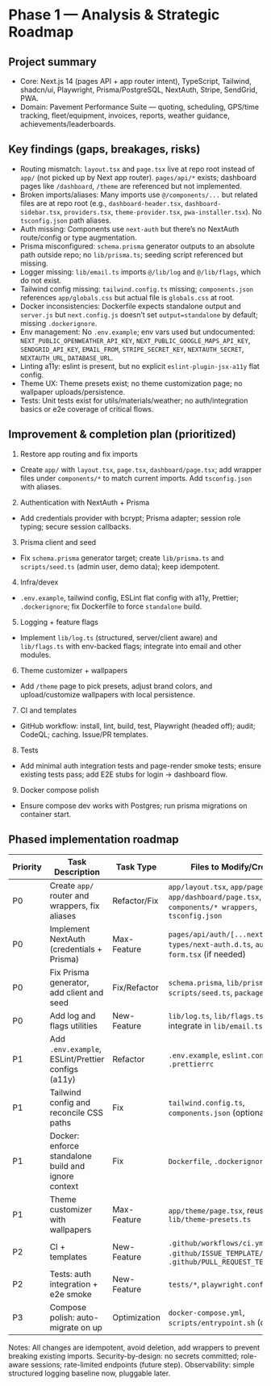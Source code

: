 # Phase 1 — Analysis & Strategic Roadmap

## Project summary
- Core: Next.js 14 (pages API + app router intent), TypeScript, Tailwind, shadcn/ui, Playwright, Prisma/PostgreSQL, NextAuth, Stripe, SendGrid, PWA.
- Domain: Pavement Performance Suite — quoting, scheduling, GPS/time tracking, fleet/equipment, invoices, reports, weather guidance, achievements/leaderboards.

## Key findings (gaps, breakages, risks)
- Routing mismatch: `layout.tsx` and `page.tsx` live at repo root instead of `app/` (not picked up by Next app router). `pages/api/*` exists; dashboard pages like `/dashboard`, `/theme` are referenced but not implemented.
- Broken imports/aliases: Many imports use `@/components/...` but related files are at repo root (e.g., `dashboard-header.tsx`, `dashboard-sidebar.tsx`, `providers.tsx`, `theme-provider.tsx`, `pwa-installer.tsx`). No `tsconfig.json` path aliases.
- Auth missing: Components use `next-auth` but there’s no NextAuth route/config or type augmentation.
- Prisma misconfigured: `schema.prisma` generator outputs to an absolute path outside repo; no `lib/prisma.ts`; seeding script referenced but missing.
- Logger missing: `lib/email.ts` imports `@/lib/log` and `@/lib/flags`, which do not exist.
- Tailwind config missing: `tailwind.config.ts` missing; `components.json` references `app/globals.css` but actual file is `globals.css` at root.
- Docker inconsistencies: Dockerfile expects standalone output and `server.js` but `next.config.js` doesn’t set `output=standalone` by default; missing `.dockerignore`.
- Env management: No `.env.example`; env vars used but undocumented: `NEXT_PUBLIC_OPENWEATHER_API_KEY`, `NEXT_PUBLIC_GOOGLE_MAPS_API_KEY`, `SENDGRID_API_KEY`, `EMAIL_FROM`, `STRIPE_SECRET_KEY`, `NEXTAUTH_SECRET`, `NEXTAUTH_URL`, `DATABASE_URL`.
- Linting a11y: eslint is present, but no explicit `eslint-plugin-jsx-a11y` flat config.
- Theme UX: Theme presets exist; no theme customization page; no wallpaper uploads/persistence.
- Tests: Unit tests exist for utils/materials/weather; no auth/integration basics or e2e coverage of critical flows.

## Improvement & completion plan (prioritized)
1) Restore app routing and fix imports
- Create `app/` with `layout.tsx`, `page.tsx`, `dashboard/page.tsx`; add wrapper files under `components/*` to match current imports. Add `tsconfig.json` with aliases.

2) Authentication with NextAuth + Prisma
- Add credentials provider with bcrypt; Prisma adapter; session role typing; secure session callbacks.

3) Prisma client and seed
- Fix `schema.prisma` generator target; create `lib/prisma.ts` and `scripts/seed.ts` (admin user, demo data); keep idempotent.

4) Infra/devex
- `.env.example`, tailwind config, ESLint flat config with a11y, Prettier; `.dockerignore`; fix Dockerfile to force `standalone` build.

5) Logging + feature flags
- Implement `lib/log.ts` (structured, server/client aware) and `lib/flags.ts` with env-backed flags; integrate into email and other modules.

6) Theme customizer + wallpapers
- Add `/theme` page to pick presets, adjust brand colors, and upload/customize wallpapers with local persistence.

7) CI and templates
- GitHub workflow: install, lint, build, test, Playwright (headed off); audit; CodeQL; caching. Issue/PR templates.

8) Tests
- Add minimal auth integration tests and page-render smoke tests; ensure existing tests pass; add E2E stubs for login -> dashboard flow.

9) Docker compose polish
- Ensure compose dev works with Postgres; run prisma migrations on container start.

## Phased implementation roadmap

| Priority | Task Description | Task Type | Files to Modify/Create |
|---|---|---|---|
| P0 | Create `app/` router and wrappers, fix aliases | Refactor/Fix | `app/layout.tsx`, `app/page.tsx`, `app/dashboard/page.tsx`, `components/* wrappers`, `tsconfig.json` |
| P0 | Implement NextAuth (credentials + Prisma) | Max-Feature | `pages/api/auth/[...nextauth].ts`, `types/next-auth.d.ts`, `auth-form.tsx` (if needed) |
| P0 | Fix Prisma generator, add client and seed | Fix/Refactor | `schema.prisma`, `lib/prisma.ts`, `scripts/seed.ts`, `package.json` |
| P0 | Add log and flags utilities | New-Feature | `lib/log.ts`, `lib/flags.ts`, integrate in `lib/email.ts` |
| P1 | Add `.env.example`, ESLint/Prettier configs (a11y) | Refactor | `.env.example`, `eslint.config.mjs`, `.prettierrc` |
| P1 | Tailwind config and reconcile CSS paths | Fix | `tailwind.config.ts`, `components.json` (optional) |
| P1 | Docker: enforce standalone build and ignore context | Fix | `Dockerfile`, `.dockerignore` |
| P1 | Theme customizer with wallpapers | Max-Feature | `app/theme/page.tsx`, reuse `lib/theme-presets.ts` |
| P2 | CI + templates | New-Feature | `.github/workflows/ci.yml`, `.github/ISSUE_TEMPLATE/*`, `.github/PULL_REQUEST_TEMPLATE.md` |
| P2 | Tests: auth integration + e2e smoke | New-Feature | `tests/*`, `playwright.config.ts` |
| P3 | Compose polish: auto-migrate on up | Optimization | `docker-compose.yml`, `scripts/entrypoint.sh` (optional) |

Notes: All changes are idempotent, avoid deletion, add wrappers to prevent breaking existing imports. Security-by-design: no secrets committed; role-aware sessions; rate-limited endpoints (future step). Observability: simple structured logging baseline now, pluggable later.
